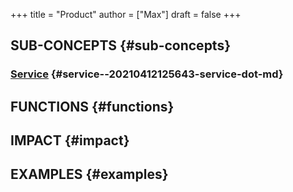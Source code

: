 +++
title = "Product"
author = ["Max"]
draft = false
+++

## SUB-CONCEPTS {#sub-concepts}


### [Service](20210412125643-service.md) {#service--20210412125643-service-dot-md}


## FUNCTIONS {#functions}


## IMPACT {#impact}


## EXAMPLES {#examples}
